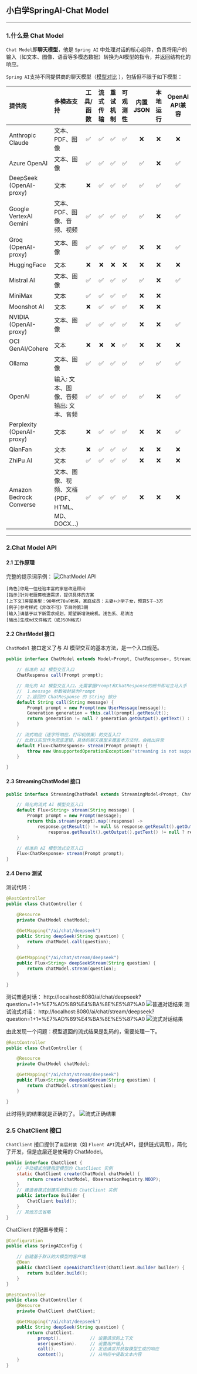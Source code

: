 ## 小白学SpringAI-Chat Model

---

### 1.什么是 Chat Model

`Chat Model`即**聊天模型**，他是 `Spring AI` 中处理对话的核心组件，负责将用户的输入（如文本、图像、语音等多模态数据）转换为AI模型的指令，并返回结构化的响应。

`Spring AI`支持不同提供商的聊天模型（[模型对比](https://docs.spring.io/spring-ai/reference/api/chat/comparison.html)
），包括但不限于如下模型：

| 提供商                       | 多模态支持                              | 工具/函数 | 流式传输 | 重试机制 | 可观测性 | 内置JSON | 本地运行 | OpenAI API兼容 |
|:--------------------------|:-----------------------------------|:-----:|:----:|:----:|:----:|:------:|:----:|:------------:|
| Anthropic Claude          | 文本、PDF、图像                          |   ✅   |  ✅   |  ✅   |  ✅   |   ❌    |  ❌   |      ❌       |
| Azure OpenAI              | 文本、图像                              |   ✅   |  ✅   |  ✅   |  ✅   |   ✅    |  ❌   |      ✅       |
| DeepSeek (OpenAI-proxy)   | 文本                                 |   ❌   |  ✅   |  ✅   |  ✅   |   ✅    |  ✅   |      ✅       |
| Google VertexAI Gemini    | 文本、PDF、图像、音频、视频                    |   ✅   |  ✅   |  ✅   |  ✅   |   ✅    |  ❌   |      ✅       |
| Groq (OpenAI-proxy)       | 文本、图像                              |   ✅   |  ✅   |  ✅   |  ✅   |   ❌    |  ❌   |      ✅       |
| HuggingFace               | 文本                                 |   ❌   |  ❌   |  ❌   |  ❌   |   ❌    |  ❌   |      ❌       |
| Mistral AI                | 文本、图像                              |   ✅   |  ✅   |  ✅   |  ✅   |   ✅    |  ❌   |      ✅       |
| MiniMax                   | 文本                                 |   ✅   |  ✅   |  ✅   |  ✅   |   ❌    |  ❌   |              |
| Moonshot AI               | 文本                                 |   ❌   |  ✅   |  ✅   |  ✅   |   ❌    |  ❌   |              |
| NVIDIA (OpenAI-proxy)     | 文本、图像                              |   ✅   |  ✅   |  ✅   |  ✅   |   ❌    |  ❌   |      ✅       |
| OCI GenAI/Cohere          | 文本                                 |   ❌   |  ❌   |  ❌   |  ✅   |   ❌    |  ❌   |      ❌       |
| Ollama                    | 文本、图像                              |   ✅   |  ✅   |  ✅   |  ✅   |   ✅    |  ✅   |      ✅       |
| OpenAI                    | 输入: 文本、图像、音频<br>输出: 文本、音频          |   ✅   |  ✅   |  ✅   |  ✅   |   ✅    |  ❌   |      ✅       |
| Perplexity (OpenAI-proxy) | 文本                                 |   ❌   |  ✅   |  ✅   |  ✅   |   ❌    |  ❌   |      ✅       |
| QianFan                   | 文本                                 |   ❌   |  ✅   |  ✅   |  ✅   |   ❌    |  ❌   |      ❌       |
| ZhiPu AI                  | 文本                                 |   ✅   |  ✅   |  ✅   |  ✅   |   ❌    |  ❌   |      ❌       |
| Amazon Bedrock Converse   | 文本、图像、视频、文档<br>(PDF、HTML、MD、DOCX…) |   ✅   |  ✅   |  ✅   |  ✅   |   ❌    |  ❌   |      ❌       |

---

### 2.Chat Model API

#### 2.1 工作原理

完整的提示词示例：
![ChatModel API](images/2/chat-model-pic.png)

```
[角色]你是一位经验丰富的家居改造顾问
[指示]针对老厨房改造需求，提供具体的方案
[上下文]房屋类型：90年代70㎡老房，家庭成员：夫妻+小学子女，预算5千~3万
[例子]参考样式《非改不可》节目的第3期
[输入]请基于以下新需求规划，期望新增洗碗机、浅色系、易清洁
[输出]生成md文件格式（或JSON格式）
```

#### 2.2 ChatModel 接口

`ChatModel` 接口定义了与 AI 模型交互的基本方法，是一个入口规范。

```java
public interface ChatModel extends Model<Prompt, ChatResponse>, StreamingChatModel {

    // 标准的 AI 模型交互入口
    ChatResponse call(Prompt prompt);

    // 简化的 AI 模型交互入口，无需掌握Prompt和ChatResponse的细节即可立马入手
    //  1.message 参数被封装为Prompt
    //  2.返回的 ChatResponse 的 String 部分
    default String call(String message) {
        Prompt prompt = new Prompt(new UserMessage(message));
        Generation generation = this.call(prompt).getResult();
        return generation != null ? generation.getOutput().getText() : "";
    }

    // 流式响应（逐字符响应，打印机效果）的交互入口
    // 此默认实现作为兜底逻辑，具体的聊天模型未覆盖本方法时，会抛出异常
    default Flux<ChatResponse> stream(Prompt prompt) {
        throw new UnsupportedOperationException("streaming is not supported");
    }

}
```

#### 2.3 StreamingChatModel 接口

```java
public interface StreamingChatModel extends StreamingModel<Prompt, ChatResponse> {

    // 简化的流式 AI 模型交互入口
    default Flux<String> stream(String message) {
        Prompt prompt = new Prompt(message);
        return this.stream(prompt).map((response) ->
            response.getResult() != null && response.getResult().getOutput() != null &&
                response.getResult().getOutput().getText() != null ? response.getResult().getOutput().getText() : "");
    }

    // 标准的 AI 模型流式交互入口
    Flux<ChatResponse> stream(Prompt prompt);
}
```

#### 2.4 Demo 测试

测试代码：

```java
@RestController
public class ChatController {

    @Resource
    private ChatModel chatModel;

    @GetMapping("/ai/chat/deepseek")
    public String deepSeek(String question) {
        return chatModel.call(question);
    }

    @GetMapping("/ai/chat/stream/deepseek")
    public Flux<String> deepSeekStream(String question) {
        return chatModel.stream(question);
    }

}
```
测试普通对话：
http://localhost:8080/ai/chat/deepseek?question=1+1=%E7%AD%89%E4%BA%8E%E5%87%A0
![普通对话结果](images/2/normal-chat-result.png)
测试流式对话：
http://localhost:8080/ai/chat/stream/deepseek?question=1+1=%E7%AD%89%E4%BA%8E%E5%87%A0
![流式对话结果](images/2/stream-chat-result.png)

由此发现一个问题：模型返回的流式结果是乱码的，需要处理一下。
```java
@RestController
public class ChatController {

    @Resource
    private ChatModel chatModel;

    @GetMapping("/ai/chat/stream/deepseek")
    public Flux<String> deepSeekStream(String question) {
        return chatModel.stream(question);
    }

}
```
此时得到的结果就是正确的了。
![流式正确结果](images/2/stream-chat-correct-result.png)

### 2.5 ChatClient 接口
`ChatClient` 接口提供了`高层封装`（如 `Fluent API`流式API，提供链式调用），简化了开发，但是底层还是使用的 ChatModel。

```java
public interface ChatClient {
    // 手动模式创建指定模型的 ChatClient 实例
    static ChatClient create(ChatModel chatModel) {
        return create(chatModel, ObservationRegistry.NOOP);
    }
    // 建造者模式创建系统默认的 ChatClient 实例
    public interface Builder {
        ChatClient build();
    }
    // 其他方法省略
}
```

ChatClient 的配置与使用：
```java
@Configuration
public class SpringAIConfig {

    // 创建基于默认的大模型的客户端 
    @Bean
    public ChatClient openAiChatClient(ChatClient.Builder builder) {
        return builder.build();
    }
}

@RestController
public class ChatController {
    @Resource
    private ChatClient chatClient;

    @GetMapping("/ai/chat/deepseek")
    public String deepSeek(String question) {
        return chatClient.
            prompt().           // 设置请求的上下文
            user(question).     // 设置用户输入
            call().             // 发送请求并获取模型生成的响应
            content();          // 从响应中提取文本内容
    }
}
```

























